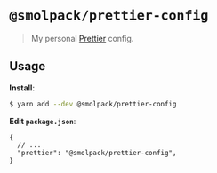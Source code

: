 # `@smolpack/prettier-config`

> My personal [Prettier](https://prettier.io) config.

## Usage

**Install**:

```bash
$ yarn add --dev @smolpack/prettier-config
```

**Edit `package.json`**:

```jsonc
{
  // ...
  "prettier": "@smolpack/prettier-config",
}
```
